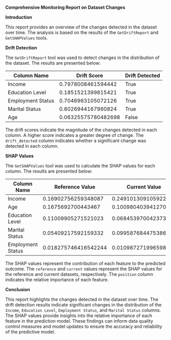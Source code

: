 **Comprehensive Monitoring Report on Dataset Changes**

**Introduction**

This report provides an overview of the changes detected in the dataset over time. The analysis is based on the results of the `GetDriftReport` and `GetSHAPValues` tools.

**Drift Detection**

The `GetDriftReport` tool was used to detect changes in the distribution of the dataset. The results are presented below:

| Column Name | Drift Score | Drift Detected |
| --- | --- | --- |
| Income | 0.7978008461594442 | True |
| Education Level | 0.1851521399815421 | True |
| Employment Status | 0.7046963105072126 | True |
| Marital Status | 0.8026944167960824 | True |
| Age | 0.06325575780482698 | False |

The drift scores indicate the magnitude of the changes detected in each column. A higher score indicates a greater degree of change. The `drift_detected` column indicates whether a significant change was detected in each column.

**SHAP Values**

The `GetSHAPValues` tool was used to calculate the SHAP values for each column. The results are presented below:

| Column Name | Reference Value | Current Value | Position |
| --- | --- | --- | --- |
| Income | 0.16902756259348087 | 0.24910130910592299 | 1 |
| Age | 0.1675692700443467 | 0.10098040394127042 | 2 |
| Education Level | 0.11009905271521023 | 0.06845397004237376 | 4 |
| Marital Status | 0.05409217592159332 | 0.09958768447538655 | 3 |
| Employment Status | 0.018275746416542244 | 0.010987271996598626 | 5 |

The SHAP values represent the contribution of each feature to the predicted outcome. The `reference` and `current` values represent the SHAP values for the reference and current datasets, respectively. The `position` column indicates the relative importance of each feature.

**Conclusion**

This report highlights the changes detected in the dataset over time. The drift detection results indicate significant changes in the distribution of the `Income`, `Education Level`, `Employment Status`, and `Marital Status` columns. The SHAP values provide insights into the relative importance of each feature in the prediction model. These findings can inform data quality control measures and model updates to ensure the accuracy and reliability of the predictive model.